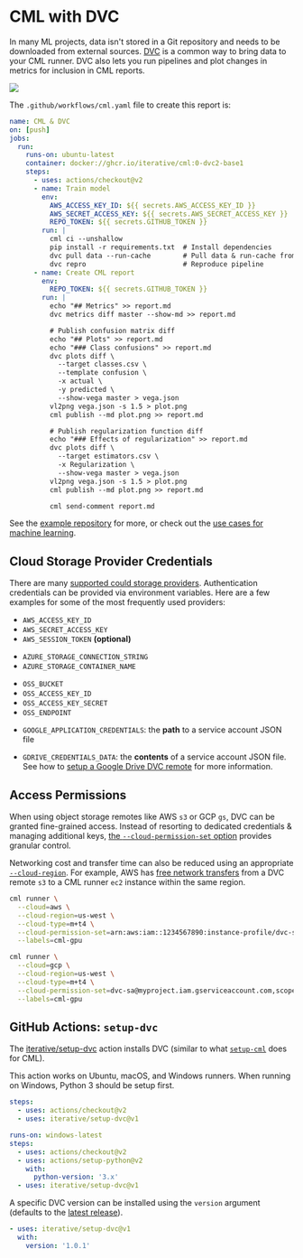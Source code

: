 # CML with DVC

In many ML projects, data isn't stored in a Git repository and needs to be
downloaded from external sources. [DVC](https://dvc.org) is a common way to
bring data to your CML runner. DVC also lets you run pipelines and plot changes
in metrics for inclusion in CML reports.

![](/img/dvc_cml_long_report.png)

The `.github/workflows/cml.yaml` file to create this report is:

```yaml
name: CML & DVC
on: [push]
jobs:
  run:
    runs-on: ubuntu-latest
    container: docker://ghcr.io/iterative/cml:0-dvc2-base1
    steps:
      - uses: actions/checkout@v2
      - name: Train model
        env:
          AWS_ACCESS_KEY_ID: ${{ secrets.AWS_ACCESS_KEY_ID }}
          AWS_SECRET_ACCESS_KEY: ${{ secrets.AWS_SECRET_ACCESS_KEY }}
          REPO_TOKEN: ${{ secrets.GITHUB_TOKEN }}
        run: |
          cml ci --unshallow
          pip install -r requirements.txt  # Install dependencies
          dvc pull data --run-cache        # Pull data & run-cache from S3
          dvc repro                        # Reproduce pipeline
      - name: Create CML report
        env:
          REPO_TOKEN: ${{ secrets.GITHUB_TOKEN }}
        run: |
          echo "## Metrics" >> report.md
          dvc metrics diff master --show-md >> report.md

          # Publish confusion matrix diff
          echo "## Plots" >> report.md
          echo "### Class confusions" >> report.md
          dvc plots diff \
            --target classes.csv \
            --template confusion \
            -x actual \
            -y predicted \
            --show-vega master > vega.json
          vl2png vega.json -s 1.5 > plot.png
          cml publish --md plot.png >> report.md

          # Publish regularization function diff
          echo "### Effects of regularization" >> report.md
          dvc plots diff \
            --target estimators.csv \
            -x Regularization \
            --show-vega master > vega.json
          vl2png vega.json -s 1.5 > plot.png
          cml publish --md plot.png >> report.md

          cml send-comment report.md
```

See the [example repository](https://github.com/iterative/cml_dvc_case) for
more, or check out the
[use cases for machine learning](https://dvc.org/doc/use-cases/ci-cd-for-machine-learning).

## Cloud Storage Provider Credentials

There are many
[supported could storage providers](https://dvc.org/doc/command-reference/remote/modify#available-parameters-per-storage-type).
Authentication credentials can be provided via environment variables. Here are a
few examples for some of the most frequently used providers:

<toggle>
<tab title="S3 & compatible (Minio, DigitalOcean Spaces, IBM Cloud Object Storage, ...)">

- `AWS_ACCESS_KEY_ID`
- `AWS_SECRET_ACCESS_KEY`
- `AWS_SESSION_TOKEN` **(optional)**

</tab>
<tab title="Azure">

- `AZURE_STORAGE_CONNECTION_STRING`
- `AZURE_STORAGE_CONTAINER_NAME`

</tab>
<tab title="Aliyun">

- `OSS_BUCKET`
- `OSS_ACCESS_KEY_ID`
- `OSS_ACCESS_KEY_SECRET`
- `OSS_ENDPOINT`

</tab>
<tab title="Google Cloud Storage">

- `GOOGLE_APPLICATION_CREDENTIALS`: the **path** to a service account JSON file

</tab>
<tab title="Google Drive">

- `GDRIVE_CREDENTIALS_DATA`: the **contents** of a service account JSON file.
  See how to
  [setup a Google Drive DVC remote](https://dvc.org/doc/user-guide/setup-google-drive-remote#authorization)
  for more information.

</tab>
</toggle>

## Access Permissions

When using object storage remotes like AWS `s3` or GCP `gs`, DVC can be granted
fine-grained access. Instead of resorting to dedicated credentials & managing
additional keys,
[the `--cloud-permission-set` option](/doc/ref/runner#using---cloud-permission-set)
provides granular control.

Networking cost and transfer time can also be reduced using an appropriate
[`--cloud-region`](/doc/ref/runner#--cloud-region). For example, AWS has
[free network transfers](https://aws.amazon.com/s3/pricing/) from a DVC remote `s3`
to a CML runner `ec2` instance within the same region.

<toggle>
<tab title="AWS">

```bash
cml runner \
  --cloud=aws \
  --cloud-region=us-west \
  --cloud-type=m+t4 \
  --cloud-permission-set=arn:aws:iam::1234567890:instance-profile/dvc-s3-access \
  --labels=cml-gpu
```

</tab>

<tab title="GCP">

```bash
cml runner \
  --cloud=gcp \
  --cloud-region=us-west \
  --cloud-type=m+t4 \
  --cloud-permission-set=dvc-sa@myproject.iam.gserviceaccount.com,scopes=storage-rw \
  --labels=cml-gpu
```

</tab>
</toggle>

## GitHub Actions: `setup-dvc`

The [iterative/setup-dvc](https://github.com/iterative/setup-dvc) action
installs DVC (similar to what [`setup-cml`](/doc/start/github#setup-action) does
for CML).

This action works on Ubuntu, macOS, and Windows runners. When running on
Windows, Python 3 should be setup first.

<toggle>
<tab title="Ubuntu & macOS">

```yaml
steps:
  - uses: actions/checkout@v2
  - uses: iterative/setup-dvc@v1
```

</tab>
<tab title="Windows">

```yaml
runs-on: windows-latest
steps:
  - uses: actions/checkout@v2
  - uses: actions/setup-python@v2
    with:
      python-version: '3.x'
  - uses: iterative/setup-dvc@v1
```

</tab>
</toggle>

A specific DVC version can be installed using the `version` argument (defaults to
the [latest release](https://github.com/iterative/dvc/releases)).

```yaml
- uses: iterative/setup-dvc@v1
  with:
    version: '1.0.1'
```
